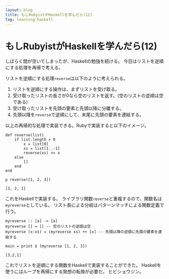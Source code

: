 ```yaml
---
layout: blog
title: もしRubyistがHaskellを学んだら(12)
tag: learning_haskell
---
```


# もしRubyistがHaskellを学んだら(12)

しばらく間が空いてしまったが、Haskellの勉強を続ける。
今日はリストを逆順にする処理を再帰で考える。

リストを逆順にする処理`reverse`は以下のように考えられる。

1. リストを逆順にする操作は、まずリストを受け取る。
2. 受け取ったリストの長さが0なら空のリストを返す。(空のリストの逆順は空である)
3. 受け取ったリストを先頭の要素と先頭以降に分離する。
4. 先頭以降を`reverse`で逆順にして、末尾に先頭の要素を連結する。

以上の再帰的な処理で実装できる。Rubyで実装すると以下のイメージ。

~~~~
def reverse(list)
	if list.length > 0
		x = list[0]
		xs = list[1..-1]
		reverse(xs) << x
	else
		[]
	end
end

p reverse([1, 2, 3])
~~~~

~~~~
[3, 2, 1]
~~~~


これをHaskellで実装する。
ライブラリ関数`reverse`と重複するので、関数名は`myreverse`としている。
リスト長による分岐はパターンマッチによる関数定義で行う。

~~~~
myreverse :: [a] -> [a]
myreverse [] = [] -- 空のリストの逆順は空
myreverse (x:xs) = (myreverse xs) ++ [x] -- 先頭以降の逆順に先頭の要素を連結する

main = print $ (myreverse [1, 2, 3])
~~~~

~~~~
[3,2,1]
~~~~

これでリストを逆順にする関数をHaskellで実装することができた。
Haskellを使うにはループを再帰にする発想の転換が必要だ。
ヒビショウジン。
